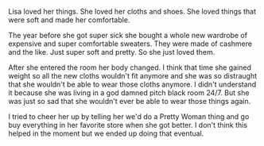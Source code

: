 Lisa loved her things. She loved her cloths and shoes. She loved things that were soft and made her comfortable. 

The year before she got super sick she bought a whole new wardrobe of expensive and super comfortable sweaters. They were made of cashmere and the like. Just super soft and pretty. So she just loved them. 

After she entered the room her body changed. I think that time she gained weight so all the new cloths wouldn't fit anymore and she was so distraught that she wouldn't be able to wear those cloths anymore. I didn't understand it because she was living in a god damned pitch black room 24/7. But she was just so sad that she wouldn't ever be able to wear those things again.

I tried to cheer her up by telling her we'd do a Pretty Woman thing and go buy everything in her favorite store when she got better. I don't think this helped in the moment but we ended up doing that eventual.
